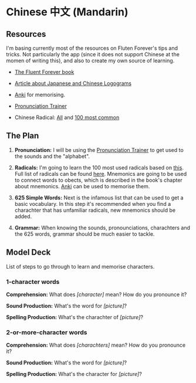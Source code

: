 # Chinese 中文 (Mandarin)

## Resources

I'm basing currently most of the resources on Fluten Forever's tips and tricks. Not particularly the app (since it does not support Chinese at the momen of writing this), and also to create my own source of learning.

- [The Fluent Forever book](https://fluent-forever.com/book/)
- [Article about Japanese and Chinese Logograms](https://blog.fluent-forever.com/logograms/)

- [Anki](https://apps.ankiweb.net/) for memorising.

- [Pronunciation Trainer](https://fluent-forever.com/product/fluent-forever-pronunciation-trainer/)

- Chinese Radical: [All](https://www.yellowbridge.com/chinese/radicals.php) and [100 most common](https://www.hackingchinese.com/kickstart-your-character-learning-with-the-100-most-common-radicals/#table)

## The Plan

1. **Pronunciation:** I will be using the [Pronunciation Trainer](https://fluent-forever.com/product/fluent-forever-pronunciation-trainer/) to get used to the sounds and the "alphabet".

2. **Radicals:** I'm going to learn the 100 most used radicals based on [this](https://www.hackingchinese.com/kickstart-your-character-learning-with-the-100-most-common-radicals/#table). Full list of radicals can be found [here](https://www.yellowbridge.com/chinese/radicals.php). Mnemonics are going to be used to connect words to obects, which is described in the book's chapter about mnemonics. [Anki](https://apps.ankiweb.net/) can be used to memorise them.

3. **625 Simple Words:** Next is the infamous list that can be used to get a basic vocabulary. In this step it's recommended when you find a charachter that has unfamiliar radicals, new mnemonics should be added.

4. **Grammar:** When knowing the sounds, pronounciations, charachters and the 625 words, grammar should be much easier to tackle.

## Model Deck

List of steps to go through to learn and memorise characters.

### 1-character words

**Comprehension:** What does _[character]_ mean? How do you pronounce it?

**Sound Production:** What's the word for _[picture]_?

**Spelling Production:** What's the charachter of _[picture]_?

### 2-or-more-character words

**Comprehension:** What does _[charachters]_ mean? How do you pronounce it?

**Sound Production:** What's the word for _[picture]_?

**Spelling Production:** What's the character for _[picture]_?
